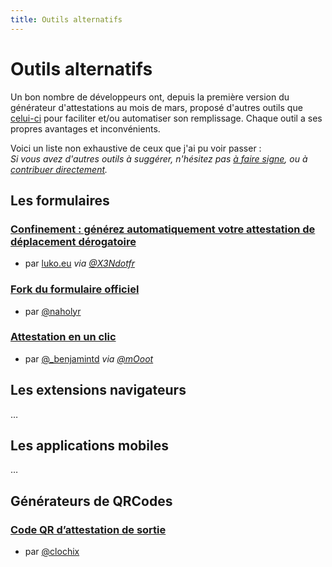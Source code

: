 ```yaml
---
title: Outils alternatifs
---
```


# Outils alternatifs

Un bon nombre de développeurs ont, depuis la première version du générateur
d'attestations au mois de mars, proposé d'autres outils que [celui-ci](/simple)
pour faciliter et/ou automatiser son remplissage. Chaque outil a ses propres
avantages et inconvénients.

Voici un liste non exhaustive de ceux que j'ai pu voir passer :  
*Si vous avez d'autres outils à suggérer, n'hésitez pas [à faire signe][@mab_],
ou à [contribuer directement][contribuer].*

## Les formulaires

### [Confinement : générez automatiquement votre attestation de déplacement dérogatoire](https://www.luko.eu/fr/page/covid19attestation)

- par [luko.eu](https://twitter.com/getluko) *via
  [@X3Ndotfr](https://twitter.com/X3Ndotfr)*


### [Fork du formulaire officiel](https://attestation-deplacement-covid19.vercel.app/)

- par [@naholyr](https://twitter.com/naholyr/status/1322184059766902792)

### [Attestation en un clic](https://attestation.page/)

- par [@_benjamintd](https://twitter.com/_benjamintd) *via
  [@mOoot](https://twitter.com/mOoot)*

## Les extensions navigateurs

…

## Les applications mobiles

…

## Générateurs de QRCodes

### [Code QR d’attestation de sortie](https://gist.github.com/clochix/93e0647486f9cd6dc6ee6232f841e1da)

- par [@clochix](https://twitter.com/clochix)

[@mab_]: https://twitter.com/mab_

[contribuer]:
https://github.com/mabhub/bookmarklet-attestation-deplacement/blob/main/src/md-pages/alternatives.md
